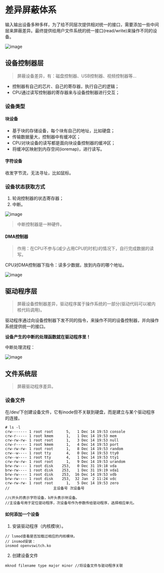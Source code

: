 # 差异屏蔽体系

输入输出设备多种多样，为了给不同层次提供相对统一的接口，需要添加一些中间层来屏蔽差异。最终提供给用户文件系统的统一接口(read/write)来操作不同的设备。

![image](https://piachh.cn/show?pic=pics/io_layers.jpg)

## 设备控制器层

> 屏蔽设备差异，有：磁盘控制器、USB控制器、视频控制器等...

- 控制器有自己的芯片、自己的寄存器，执行自己的逻辑；
- CPU通过读写控制器的寄存器来与设备控制器进行交互；

### 设备类型
#### 块设备
- 基于块的存储设备，每个块有自己的地址，比如硬盘；
- 传输数据量大，控制器中有缓冲区；
- CPU对块设备的读写都是面向块设备控制器的缓冲区；
- 将缓冲区映射到内存空间(ioremap)，进行读写。

#### 字符设备
收发字节流，无法寻址，比如鼠标。

### 设备状态获取方式
1. 轮询控制器的状态寄存器；
2. 中断。

![image](https://piachh.cn/show?pic=pics/irq_io.jpg)

> 中断控制器是一种硬件。

#### DMA控制器

> 作用：在CPU不参与(减少占用CPU的时机)的情况下，自行完成数据的读写。

CPU对DMA控制器下指令：读多少数据，放到内存的哪个地址。

![image](https://piachh.cn/show?pic=pics/dma.jpeg)

## 驱动程序层

> 屏蔽设备控制器差异，驱动程序属于操作系统的一部分(驱动代码可以被内核代码调用)。

驱动程序通过向设备控制器下发不同的指令，来操作不同的设备控制器，并向操作系统提供统一的接口。

**设备产生的中断的处理函数就在驱动程序里！**

中断处理流程：

![image](https://piachh.cn/show?pic=pics/irq_flow.jpg)

## 文件系统层

> 屏蔽驱动程序差异。

### 设备文件

在/dev/下创建设备文件，它有inode但不关联到硬盘，而是建立与某个驱动程序的连接。

```
# ls -l
crw------- 1 root root      5,   1 Dec 14 19:53 console
crw-r----- 1 root kmem      1,   1 Dec 14 19:53 mem
crw-rw-rw- 1 root root      1,   3 Dec 14 19:53 null
crw-r----- 1 root kmem      1,   4 Dec 14 19:53 port
crw-rw-rw- 1 root root      1,   8 Dec 14 19:53 random
crw--w---- 1 root tty       4,   0 Dec 14 19:53 tty0
crw--w---- 1 root tty       4,   1 Dec 14 19:53 tty1
crw-rw-rw- 1 root root      1,   9 Dec 14 19:53 urandom
brw-rw---- 1 root disk    253,   0 Dec 31 19:18 vda
brw-rw---- 1 root disk    253,   1 Dec 31 19:19 vda1
brw-rw---- 1 root disk    253,  16 Dec 14 19:53 vdb
brw-rw---- 1 root disk    253,  32 Jan  2 11:24 vdc
crw-rw-rw- 1 root root      1,   5 Dec 14 19:53 zero
//                    主设备号 次设备号

//c开头的表示字符设备，b开头表示块设备。
//主设备号用于定位驱动程序，次设备号作为参数传给驱动程序，选择相应单元。
```

#### 如何添加一个设备
1. 安装驱动程序（内核模块）。
```
// lsmod查看是否加载过相应的内核模块。
// insmod安装：
insmod openvswitch.ko
```

2. 创建设备文件
```
mknod filename type major minor //将设备文件与驱动程序关联
```





